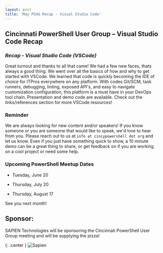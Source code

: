 ```yaml
---
layout: post
title: 'May PSUG Recap - Visual Studio Code'
---
```


## Cincinnati PowerShell User Group – Visual Studio Code Recap


### *Recap - Visual Studio Code (VSCode)*

Great turnout and thanks to all that came!  We had a few new faces, thats always a good thing.  We went over all the basics of how and why to get started with VSCode.  We learned that code is quickly becoming the IDE of choice for ITPros everywhere on any platform. With codes Git/SCM, task runners, debugging, linting, exposed API's, and easy to navigate customization configuration, this platform is a must have in your DevOps tool chain.  Presentation and demo code are available.  Check out the links/references section for more VSCode resources!

### Reminder
We are always looking for new content and/or speakers!  If you know someone or you are someone that would like to speak, we'd love to hear from you.  Please reach out to us at `info at cincypowershell dot org` and let us know.  Even if you just have something quick to show, a 10 minute demo can be a great thing to share, or get feedback on if you are working on a cool project or need some help.

### Upcoming PowerShell Meetup Dates
- Tuesday, June 20

- Thursday, July 20

- Thursday, August 17

See you next month!

## Sponsor:

SAPIEN Technologies will be sponsoring the Cincinnati PowerShell User Group meeting and will be supplying the pizza!

{: .center }
![Sapien](http://cincypowershell.org/img/sapien.jpeg)